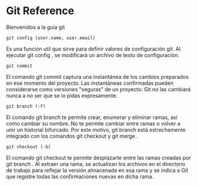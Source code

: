 # Git Reference
Bienvenidos a la guia git

```
git config (user.name, user.email)
```
Es una función util que sirve para definir valores de configuración git. Al ejecutar git config , se modificará un archivo de texto de configuración.

```
git commit
```
El comando git commit captura una instantánea de los cambios preparados en ese momento del proyecto. Las instantáneas confirmadas pueden considerarse como versiones "seguras" de un proyecto: Git no las cambiará nunca a no ser que se lo pidas expresamente.

```
git branch (-f)
```
El comando git branch te permite crear, enumerar y eliminar ramas, así como cambiar su nombre. No te permite cambiar entre ramas o volver a unir un historial bifurcado. Por este motivo, git branch está estrechamente integrado con los comandos git checkout y git merge .

```
git checkout (-b)
```
El comando git checkout te permite desplazarte entre las ramas creadas por git branch . Al extraer una rama, se actualizan los archivos en el directorio de trabajo para reflejar la versión almacenada en esa rama y se indica a Git que registre todas las confirmaciones nuevas en dicha rama.

